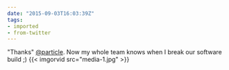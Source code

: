 ```yaml
---
date: "2015-09-03T16:03:39Z"
tags:
- imported
- from-twitter
---
```

"Thanks" [@particle](/twitter/#/particle). Now my whole team knows when I break our software build ;)
{{< imgorvid src="media-1.jpg" >}}
